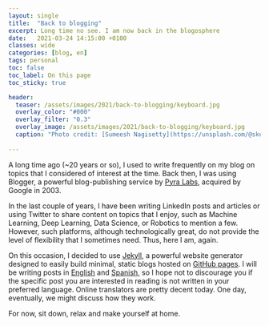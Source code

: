```yaml
---
layout: single
title:  "Back to blogging"
excerpt: Long time no see. I am now back in the blogosphere
date:   2021-03-24 14:15:00 +0100
classes: wide
categories: [blog, en]
tags: personal
toc: false
toc_label: On this page
toc_sticky: true

header:
  teaser: /assets/images/2021/back-to-blogging/keyboard.jpg
  overlay_color: "#000"
  overlay_filter: "0.3"
  overlay_image: /assets/images/2021/back-to-blogging/keyboard.jpg
  caption: "Photo credit: [Sumeesh Nagisetty](https://unsplash.com/@skullord?utm_source=unsplash&utm_medium=referral&utm_content=creditCopyText)"
  
---
```


A long time ago (~20 years or so), I used to write frequently on my blog on topics that I considered of interest at the time. Back then, I was using Blogger, a powerful blog-publishing service by [Pyra Labs](https://en.wikipedia.org/wiki/Pyra_Labs), acquired by Google in 2003. 

In the last couple of years, I have been writing LinkedIn posts and articles or using Twitter to share content on topics that I enjoy, such as Machine Learning, Deep Learning, Data Science, or Robotics to mention a few. However, such platforms, although technologically great, do not provide the level of flexibility that I sometimes need. Thus, here I am, again. 

On this occasion, I decided to use [Jekyll](https://jekyllrb.com/), a powerful website generator designed to easily build minimal, static blogs hosted on [GitHub pages](https://pages.github.com/). I will be writing posts in [English](/categories/#en) and [Spanish](/categories/#es), so I hope not to discourage you if the specific post you are interested in reading is not written in your preferred language. Online translators are pretty decent today. One day, eventually, we might discuss how they work. 

For now, sit down, relax and make yourself at home.